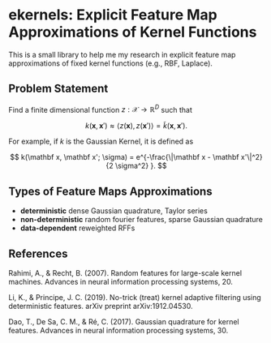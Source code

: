 # ekernels: Explicit Feature Map Approximations of Kernel Functions


This is a small library to help me my research in explicit feature map
approximations of fixed kernel functions (e.g., RBF, Laplace).  

## Problem Statement

Find a finite dimensional function $z: \mathcal X \rightarrow \mathbb R^D$ such that

$$
k(\mathbf x, \mathbf x') \approx \langle z(\mathbf x), z (\mathbf x')  \rangle = \tilde k(\mathbf x, \mathbf x').
$$

For example, if $k$ is the Gaussian Kernel, it is defined as

$$
k(\mathbf x, \mathbf x'; \sigma) = e^{-\frac{\|\mathbf x - \mathbf x'\|^2}{2 \sigma^2} }.
$$

## Types of Feature Maps Approximations

* **deterministic** dense Gaussian quadrature, Taylor series
* **non-deterministic** random fourier features, sparse Gaussian quadrature
* **data-dependent** reweighted RFFs

## References

Rahimi, A., & Recht, B. (2007). Random features for large-scale kernel machines. Advances in neural information processing systems, 20.

Li, K., & Principe, J. C. (2019). No-trick (treat) kernel adaptive filtering using deterministic features. arXiv preprint arXiv:1912.04530.

Dao, T., De Sa, C. M., & Ré, C. (2017). Gaussian quadrature for kernel features. Advances in neural information processing systems, 30.


